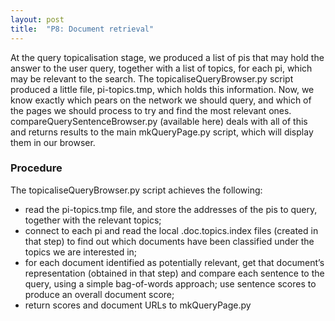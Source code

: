 ```yaml
---
layout: post
title:  "P8: Document retrieval"
---
```


At the query topicalisation stage, we produced a list of pis that may hold the answer to the user query, together with a list of topics, for each pi, which may be relevant to the search. The topicaliseQueryBrowser.py script produced a little file, pi-topics.tmp, which holds this information. Now, we know exactly which pears on the network we should query, and which of the pages we should process to try and find the most relevant ones. compareQuerySentenceBrowser.py (available here) deals with all of this and returns results to the main mkQueryPage.py script, which will display them in our browser.

### Procedure

The topicaliseQueryBrowser.py script achieves the following:

*    read the pi-topics.tmp file, and store the addresses of the pis to query, together with the relevant topics;
*    connect to each pi and read the local .doc.topics.index files (created in that step) to find out which documents have been classified under the topics we are interested in;
*    for each document identified as potentially relevant, get that document’s representation (obtained in that step) and compare each sentence to the query, using a simple bag-of-words approach; use sentence scores to produce an overall document score;
*    return scores and document URLs to mkQueryPage.py

